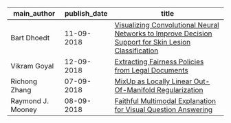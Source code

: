 main_author|publish_date|title
---|---|---
Bart Dhoedt|11-09-2018|[Visualizing Convolutional Neural Networks to Improve Decision Support   for Skin Lesion Classification](http://arxiv.org/abs/1809.03851v1)
Vikram Goyal|12-09-2018|[Extracting Fairness Policies from Legal Documents](http://arxiv.org/abs/1809.04262v1)
Richong Zhang|07-09-2018|[MixUp as Locally Linear Out-Of-Manifold Regularization](http://arxiv.org/abs/1809.02499v1)
Raymond J. Mooney|08-09-2018|[Faithful Multimodal Explanation for Visual Question Answering](http://arxiv.org/abs/1809.02805v1)
